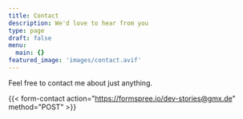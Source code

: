 ```yaml
---
title: Contact
description: We'd love to hear from you
type: page
draft: false
menu:
  main: {}
featured_image: 'images/contact.avif'
---
```


Feel free to contact me about just anything.

{{< form-contact action="https://formspree.io/dev-stories@gmx.de" method="POST" >}}
